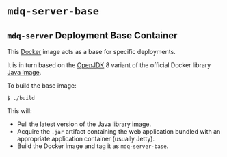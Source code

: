 # `mdq-server-base`

## `mdq-server` Deployment Base Container

This [Docker](http://www.docker.com) image acts as a base for
specific deployments.

It is in turn based on the [OpenJDK](http://openjdk.java.net) 8 variant of the
official Docker library [Java image](https://registry.hub.docker.com/_/java/).

To build the base image:

    $ ./build

This will:

* Pull the latest version of the Java library image.
* Acquire the `.jar` artifact containing the web application bundled
with an appropriate application container (usually Jetty).
* Build the Docker image and tag it as `mdq-server-base`.

